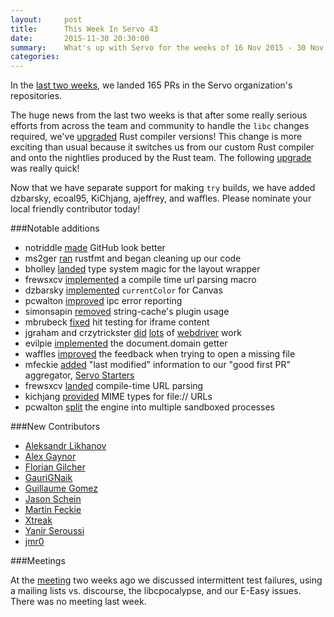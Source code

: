 ```yaml
---
layout:     post
title:      This Week In Servo 43
date:       2015-11-30 20:30:00
summary:    What's up with Servo for the weeks of 16 Nov 2015 - 30 Nov 2015
categories:
---
```


In the [last two weeks](https://github.com/pulls?page=1&q=is%3Apr+is%3Amerged+closed%3A2015-11-16..2015-11-30+user%3Aservo),
we landed 165 PRs in the Servo organization's repositories.

The huge news from the last two weeks is that after some really serious efforts from across the team and community to handle the `libc` changes required, we've [upgraded](https://github.com/servo/servo/pull/8446) Rust compiler versions! This change is more exciting than usual because it switches us from our custom Rust compiler and onto the nightlies produced by the Rust team. The following [upgrade](https://github.com/servo/servo/pull/8698) was really quick!

Now that we have separate support for making `try` builds, we have added dzbarsky, ecoal95, KiChjang, ajeffrey, and waffles. Please nominate your local friendly contributor today!

###Notable additions

 - notriddle [made](https://github.com/servo/servo/pull/8538) GitHub look better
 - ms2ger [ran](https://github.com/servo/servo/pull/8569) rustfmt and began cleaning up our code
 - bholley [landed](https://github.com/servo/servo/pull/8595) type system magic for the layout wrapper
 - frewsxcv [implemented](https://github.com/servo/servo/pull/8622) a compile time url parsing macro
 - dzbarsky [implemented](https://github.com/servo/servo/pull/8656) `currentColor` for Canvas
 - pcwalton [improved](https://github.com/servo/ipc-channel/pull/17) ipc error reporting
 - simonsapin [removed](https://github.com/servo/string-cache/pull/125) string-cache's plugin usage
 - mbrubeck [fixed](https://github.com/servo/servo/pull/8557) hit testing for iframe content
 - jgraham and crzytrickster [did](https://github.com/servo/servo/pull/8661) [lots]( https://github.com/servo/servo/pull/8621) of [webdriver](https://github.com/servo/servo/pull/8564) work
 - evilpie [implemented](https://github.com/servo/servo/pull/8655) the document.domain getter
 - waffles [improved](https://github.com/servo/servo/pull/8650) the feedback when trying to open a missing file
 - mfeckie [added](https://github.com/servo/servo-starters) "last modified" information to our "good first PR" aggregator, [Servo Starters](http://servo.org/starters/)
 - frewsxcv [landed](https://github.com/servo/servo/pull/8622) compile-time URL parsing
 - kichjang [provided](https://github.com/servo/servo/pull/8609) MIME types for file:// URLs
 - pcwalton [split](https://github.com/servo/servo/pull/8599) the engine into multiple sandboxed processes

###New Contributors

- [Aleksandr Likhanov](https://github.com/vegayours)
- [Alex Gaynor](https://github.com/alex)
- [Florian Gilcher](https://github.com/skade)
- [GauriGNaik](https://github.com/GauriGNaik)
- [Guillaume Gomez](https://github.com/GuillaumeGomez)
- [Jason Schein](https://github.com/echochamber)
- [Martin Feckie](https://github.com/mfeckie)
- [Xtreak](https://github.com/tirkarthi)
- [Yanir Seroussi](https://github.com/yanirs)
- [jmr0](https://github.com/jmr0)

###Meetings

At the [meeting](https://github.com/servo/servo/wiki/Meeting-2015-11-16) two weeks ago we discussed intermittent test failures, using a mailing lists vs. discourse, the libcpocalypse, and our E-Easy issues. There was no meeting last week.
